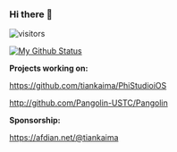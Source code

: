 ### Hi there 👋

![visitors](https://visitor-badge.glitch.me/badge?page_id=tiankaima.tiankaima&left_color=green&right_color=red)

[![My Github Status](https://github-readme-stats.vercel.app/api?username=tiankaima)]()


**Projects working on:**

https://github.com/tiankaima/PhiStudioiOS

http://github.com/Pangolin-USTC/Pangolin

**Sponsorship:**

https://afdian.net/@tiankaima
